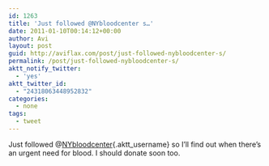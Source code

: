 ```yaml
---
id: 1263
title: 'Just followed @NYbloodcenter s…'
date: 2011-01-10T00:14:12+00:00
author: Avi
layout: post
guid: http://aviflax.com/post/just-followed-nybloodcenter-s/
permalink: /post/just-followed-nybloodcenter-s/
aktt_notify_twitter:
  - 'yes'
aktt_twitter_id:
  - "24318063448952832"
categories:
  - none
tags:
  - tweet
---
```

Just followed @[NYbloodcenter](http://twitter.com/NYbloodcenter){.aktt_username} so I&#8217;ll find out when there&#8217;s an urgent need for blood. I should donate soon too.